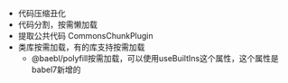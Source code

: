 * 代码压缩丑化
* 代码分割，按需懒加载
* 提取公共代码 CommonsChunkPlugin
* 类库按需加载，有的库支持按需加载
  * @baebl/polyfill按需加载，可以使用useBuiltIns这个属性，这个属性是babel7新增的